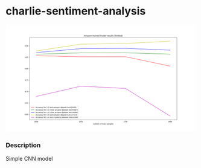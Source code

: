 # charlie-sentiment-analysis

![Accuracy plot](https://github.com/udsclub/charlie-sentiment-analysis/blob/master/some_accuracy_plot.png "model was trained with different proportions of negative:positive samples - 1:1, 1:1.5, 1:2.5, 1:5")

### Description
Simple CNN model